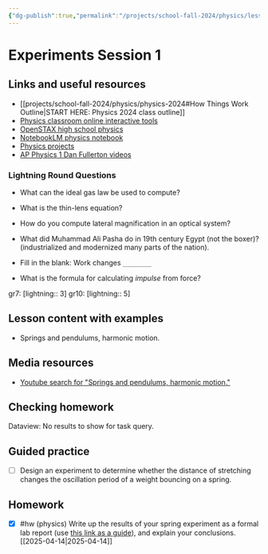 ```yaml
---
{"dg-publish":true,"permalink":"/projects/school-fall-2024/physics/lessons/experiments-1/"}
---
```



#  Experiments Session 1

## Links and useful resources 

- [[projects/school-fall-2024/physics/physics-2024#How Things Work Outline\|START HERE: Physics 2024 class outline]]
- [Physics classroom online interactive tools](https://www.physicsclassroom.com/Lesson-Plans/Algebra-Based-Physics)
- [OpenSTAX high school physics](https://openstax.org/books/physics/pages/1-introduction)
- [NotebookLM physics notebook](https://notebooklm.google.com/notebook/94fe29f5-cebb-4621-9e03-d20110b7a978)
- [Physics projects](https://www.sciencebuddies.org/science-fair-projects/science-projects/physics/high-school)
- [AP Physics 1 Dan Fullerton videos](https://www.youtube.com/playlist?list=PLd2HWlWc-MsysWuL9ksneEM8cl5bk3bHH)



### Lightning Round Questions

- What can the ideal gas law be used to compute? 
- What is the thin-lens equation? 
- How do you compute lateral magnification in an optical system? 
- What did Muhammad Ali Pasha do in 19th century Egypt (not the boxer)? (industrialized and modernized many parts of the nation). 
- Fill in the blank: Work changes `________`
 
- What is the formula for calculating *impulse* from force?  

gr7: [lightning:: 3]
gr10: [lightning:: 5]

## Lesson content with examples


- Springs and pendulums, harmonic motion. 


## Media resources

- [Youtube search for "Springs and pendulums, harmonic motion."](https://www.youtube.com/results?search_query=Springs%20and%20pendulums,%20harmonic%20motion.) 
## Checking homework
<div><div class="dataview dataview-error-box"><p class="dataview dataview-error-message">Dataview: No results to show for task query.</p></div></div>

## Guided practice


- [ ] Design an experiment to determine whether the distance of stretching changes the oscillation period of a weight bouncing on a spring.  

## Homework

- [x] #hw (physics) Write up the results of your spring experiment as a formal lab report (use [this link as a guide](https://www.aplusphysics.com/courses/regents/lab_report.html)), and explain your conclusions. [[2025-04-14\|2025-04-14]]
